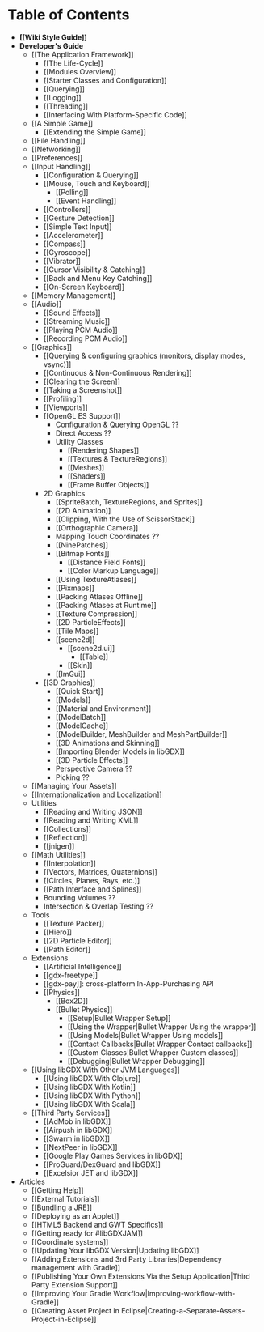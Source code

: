 # Table of Contents
 * **[[Wiki Style Guide]]**
 * **Developer's Guide**
   * [[The Application Framework]]
     * [[The Life-Cycle]]
     * [[Modules Overview]]
     * [[Starter Classes and Configuration]]
     * [[Querying]]
     * [[Logging]]
     * [[Threading]]
     * [[Interfacing With Platform-Specific Code]]
   * [[A Simple Game]]
     * [[Extending the Simple Game]]
   * [[File Handling]]
   * [[Networking]]
   * [[Preferences]]
   * [[Input Handling]]
     * [[Configuration & Querying]]
     * [[Mouse, Touch and Keyboard]]
          * [[Polling]]
          * [[Event Handling]]
     * [[Controllers]]
     * [[Gesture Detection]]
     * [[Simple Text Input]]
     * [[Accelerometer]]
     * [[Compass]]
     * [[Gyroscope]]
     * [[Vibrator]]
     * [[Cursor Visibility & Catching]]
     * [[Back and Menu Key Catching]]
     * [[On-Screen Keyboard]]
   * [[Memory Management]]
   * [[Audio]]
     * [[Sound Effects]]
     * [[Streaming Music]]
     * [[Playing PCM Audio]]
     * [[Recording PCM Audio]]
   * [[Graphics]]
     * [[Querying & configuring graphics (monitors, display modes, vsync)]]
     * [[Continuous & Non-Continuous Rendering]]
     * [[Clearing the Screen]]
     * [[Taking a Screenshot]]
     * [[Profiling]]
     * [[Viewports]]
     * [[OpenGL ES Support]]
       * Configuration & Querying OpenGL ??
       * Direct Access ??
       * Utility Classes
         * [[Rendering Shapes]]
         * [[Textures & TextureRegions]]
         * [[Meshes]]
         * [[Shaders]]
         * [[Frame Buffer Objects]]
     * 2D Graphics
       * [[SpriteBatch, TextureRegions, and Sprites]]
       * [[2D Animation]]
       * [[Clipping, With the Use of ScissorStack]]
       * [[Orthographic Camera]]
       * Mapping Touch Coordinates ??
       * [[NinePatches]]
       * [[Bitmap Fonts]]
         * [[Distance Field Fonts]]
         * [[Color Markup Language]]
       * [[Using TextureAtlases]]
       * [[Pixmaps]]
       * [[Packing Atlases Offline]]
       * [[Packing Atlases at Runtime]]
       * [[Texture Compression]]
       * [[2D ParticleEffects]]
       * [[Tile Maps]]
       * [[scene2d]]
         * [[scene2d.ui]]
           * [[Table]]
         * [[Skin]]
       * [[ImGui]]
     * [[3D Graphics]]
       * [[Quick Start]]
       * [[Models]]
       * [[Material and Environment]]
       * [[ModelBatch]]
       * [[ModelCache]]
       * [[ModelBuilder, MeshBuilder and MeshPartBuilder]]
       * [[3D Animations and Skinning]]
       * [[Importing Blender Models in libGDX]]
       * [[3D Particle Effects]]
       * Perspective Camera ??
       * Picking ??
   * [[Managing Your Assets]]
   * [[Internationalization and Localization]]
   * Utilities
     * [[Reading and Writing JSON]]
     * [[Reading and Writing XML]]
     * [[Collections]]
     * [[Reflection]]
     * [[jnigen]]
   * [[Math Utilities]]
     * [[Interpolation]]
     * [[Vectors, Matrices, Quaternions]]
     * [[Circles, Planes, Rays, etc.]]
     * [[Path Interface and Splines]]
     * Bounding Volumes ??
     * Intersection & Overlap Testing ??
   * Tools
     * [[Texture Packer]]
     * [[Hiero]]
     * [[2D Particle Editor]]
     * [[Path Editor]]
   * Extensions
     * [[Artificial Intelligence]]
     * [[gdx-freetype]]
     * [[gdx-pay]]: cross-platform In-App-Purchasing API
     * [[Physics]]
       * [[Box2D]]    
       * [[Bullet Physics]]
         * [[Setup|Bullet Wrapper Setup]]
         * [[Using the Wrapper|Bullet Wrapper Using the wrapper]]
         * [[Using Models|Bullet Wrapper Using models]]
         * [[Contact Callbacks|Bullet Wrapper Contact callbacks]]
         * [[Custom Classes|Bullet Wrapper Custom classes]]
         * [[Debugging|Bullet Wrapper Debugging]]
   * [[Using libGDX With Other JVM Languages]]
     * [[Using libGDX With Clojure]]
     * [[Using libGDX With Kotlin]]
     * [[Using libGDX With Python]]
     * [[Using libGDX With Scala]]
   * [[Third Party Services]]
     * [[AdMob in libGDX]]
     * [[Airpush in libGDX]]
     * [[Swarm in libGDX]]
     * [[NextPeer in libGDX]]
     * [[Google Play Games Services in libGDX]]
     * [[ProGuard/DexGuard and libGDX]]
     * [[Excelsior JET and libGDX]]
 * Articles
   * [[Getting Help]]
   * [[External Tutorials]]
   * [[Bundling a JRE]]
   * [[Deploying as an Applet]]
   * [[HTML5 Backend and GWT Specifics]]
   * [[Getting ready for #libGDXJAM]]
   * [[Coordinate systems]]
   * [[Updating Your libGDX Version|Updating libGDX]]
   * [[Adding Extensions and 3rd Party Libraries|Dependency management with Gradle]]
   * [[Publishing Your Own Extensions Via the Setup Application|Third Party Extension Support]] 
   * [[Improving Your Gradle Workflow|Improving-workflow-with-Gradle]]
   * [[Creating Asset Project in Eclipse|Creating-a-Separate-Assets-Project-in-Eclipse]]